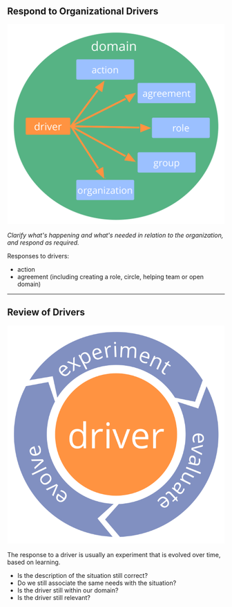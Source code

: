 ## Respond to Organizational Drivers


![right,fit](img/driver-domain/driver-response-full.png)


_Clarify what's happening and what's needed in relation to the organization, and respond as required._

Responses to drivers:

* action
* agreement (including creating a role, circle, helping team or open domain)

---

## Review of Drivers

![right,fit](img/evolution/kaizen.png)

The response to a driver is usually an experiment that is evolved over time, based on learning.

* Is the description of the situation still correct?
* Do we still associate the same needs with the situation?
* Is the driver still within our domain?
* Is the driver still relevant?
